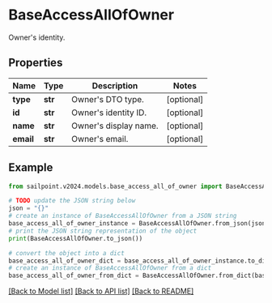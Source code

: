 # BaseAccessAllOfOwner

Owner's identity.

## Properties

Name | Type | Description | Notes
------------ | ------------- | ------------- | -------------
**type** | **str** | Owner&#39;s DTO type. | [optional] 
**id** | **str** | Owner&#39;s identity ID. | [optional] 
**name** | **str** | Owner&#39;s display name. | [optional] 
**email** | **str** | Owner&#39;s email. | [optional] 

## Example

```python
from sailpoint.v2024.models.base_access_all_of_owner import BaseAccessAllOfOwner

# TODO update the JSON string below
json = "{}"
# create an instance of BaseAccessAllOfOwner from a JSON string
base_access_all_of_owner_instance = BaseAccessAllOfOwner.from_json(json)
# print the JSON string representation of the object
print(BaseAccessAllOfOwner.to_json())

# convert the object into a dict
base_access_all_of_owner_dict = base_access_all_of_owner_instance.to_dict()
# create an instance of BaseAccessAllOfOwner from a dict
base_access_all_of_owner_from_dict = BaseAccessAllOfOwner.from_dict(base_access_all_of_owner_dict)
```
[[Back to Model list]](../README.md#documentation-for-models) [[Back to API list]](../README.md#documentation-for-api-endpoints) [[Back to README]](../README.md)


